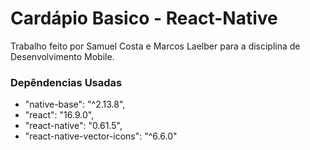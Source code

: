 # Cardápio Basico - React-Native

Trabalho feito por Samuel Costa e Marcos Laelber para a disciplina de Desenvolvimento Mobile.

### Depêndencias Usadas

- "native-base": "^2.13.8",
- "react": "16.9.0",
- "react-native": "0.61.5",
- "react-native-vector-icons": "^6.6.0"
 
